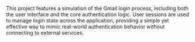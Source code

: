 
This project features a simulation of the Gmail login process, including both the user interface and the core authentication logic.
User sessions are used to manage login state across the application, providing a simple yet effective way to mimic real-world authentication behavior without connecting to external services.

